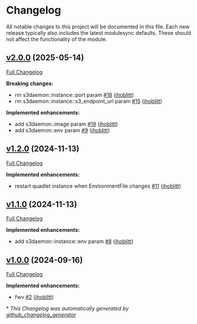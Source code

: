 # Changelog

All notable changes to this project will be documented in this file.
Each new release typically also includes the latest modulesync defaults.
These should not affect the functionality of the module.

## [v2.0.0](https://github.com/lsst-it/puppet-s3daemon/tree/v2.0.0) (2025-05-14)

[Full Changelog](https://github.com/lsst-it/puppet-s3daemon/compare/v1.2.0...v2.0.0)

**Breaking changes:**

- rm s3daemon::instance::port param [\#18](https://github.com/lsst-it/puppet-s3daemon/pull/18) ([jhoblitt](https://github.com/jhoblitt))
- rm s3daemon::instance::s3\_endpoint\_url param [\#15](https://github.com/lsst-it/puppet-s3daemon/pull/15) ([jhoblitt](https://github.com/jhoblitt))

**Implemented enhancements:**

- add s3daemon::image param [\#19](https://github.com/lsst-it/puppet-s3daemon/pull/19) ([jhoblitt](https://github.com/jhoblitt))
- add s3daemon::env param [\#9](https://github.com/lsst-it/puppet-s3daemon/pull/9) ([jhoblitt](https://github.com/jhoblitt))

## [v1.2.0](https://github.com/lsst-it/puppet-s3daemon/tree/v1.2.0) (2024-11-13)

[Full Changelog](https://github.com/lsst-it/puppet-s3daemon/compare/v1.1.0...v1.2.0)

**Implemented enhancements:**

- restart quadlet instance when EnvironmentFile changes [\#11](https://github.com/lsst-it/puppet-s3daemon/pull/11) ([jhoblitt](https://github.com/jhoblitt))

## [v1.1.0](https://github.com/lsst-it/puppet-s3daemon/tree/v1.1.0) (2024-11-13)

[Full Changelog](https://github.com/lsst-it/puppet-s3daemon/compare/v1.0.0...v1.1.0)

**Implemented enhancements:**

- add s3daemon::instance::env param [\#8](https://github.com/lsst-it/puppet-s3daemon/pull/8) ([jhoblitt](https://github.com/jhoblitt))

## [v1.0.0](https://github.com/lsst-it/puppet-s3daemon/tree/v1.0.0) (2024-09-16)

[Full Changelog](https://github.com/lsst-it/puppet-s3daemon/compare/50b60b67bc9a9f3534da6b4c5e4c60b7685e0829...v1.0.0)

**Implemented enhancements:**

- fwv [\#2](https://github.com/lsst-it/puppet-s3daemon/pull/2) ([jhoblitt](https://github.com/jhoblitt))



\* *This Changelog was automatically generated by [github_changelog_generator](https://github.com/github-changelog-generator/github-changelog-generator)*
